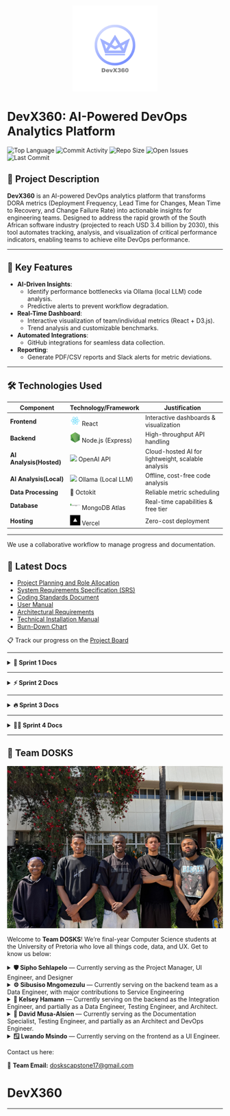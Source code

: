 <p align="center">
  <img src="Assets/DevX360.png" alt="DevX360 Logo" width="200"/>
</p>

# DevX360: AI-Powered DevOps Analytics Platform

![Top Language](https://img.shields.io/github/languages/top/COS301-SE-2025/DevX360)
![Commit Activity](https://img.shields.io/github/commit-activity/m/COS301-SE-2025/DevX360)
![Repo Size](https://img.shields.io/github/repo-size/COS301-SE-2025/DevX360)
![Open Issues](https://img.shields.io/github/issues/COS301-SE-2025/DevX360)
![Last Commit](https://img.shields.io/github/last-commit/COS301-SE-2025/DevX360)


## 🚀 Project Description

**DevX360** is an AI-powered DevOps analytics platform that transforms DORA metrics (Deployment Frequency, Lead Time for Changes, Mean Time to Recovery, and Change Failure Rate) into actionable insights for engineering teams. Designed to address the rapid growth of the South African software industry (projected to reach USD 3.4 billion by 2030), this tool automates tracking, analysis, and visualization of critical performance indicators, enabling teams to achieve elite DevOps performance.

---





## 🔑 Key Features

- **AI-Driven Insights**:  
  - Identify performance bottlenecks via Ollama (local LLM) code analysis.
  - Predictive alerts to prevent workflow degradation.
- **Real-Time Dashboard**:  
  - Interactive visualization of team/individual metrics (React + D3.js).
  - Trend analysis and customizable benchmarks.
- **Automated Integrations**:  
  - GitHub integrations for seamless data collection.
- **Reporting**:  
  - Generate PDF/CSV reports and Slack alerts for metric deviations.

---

## 🛠 Technologies Used

| Component           | Technology/Framework                                                                                   | Justification                          |
|---------------------|--------------------------------------------------------------------------------------------------------|----------------------------------------|
| **Frontend**        | <img src="https://raw.githubusercontent.com/github/explore/main/topics/react/react.png" width="24"/> React      | Interactive dashboards & visualization |
| **Backend**         | <img src="https://raw.githubusercontent.com/github/explore/main/topics/nodejs/nodejs.png" width="24"/> Node.js (Express) | High-throughput API handling           |
| **AI Analysis(Hosted)**     | <img src="https://encrypted-tbn0.gstatic.com/images?q=tbn:ANd9GcTpENkKrmMEnTEVg4hNLhje-ulIiVCpWRITxA&s" width="24"/> OpenAI API | Cloud-hosted AI for lightweight, scalable analysis |
| **AI Analysis(Local)**     | <img src="https://miro.medium.com/v2/resize:fit:1100/format:webp/1*UnUo_KuVO3gVcrwPqiAzAg.png" width="24"/> Ollama (Local LLM) | Offline, cost-free code analysis       |
| **Data Processing** | 🐙 Octokit                                                                                              | Reliable metric scheduling             |
| **Database**        | <img src="https://raw.githubusercontent.com/github/explore/main/topics/mongodb/mongodb.png" width="24"/> MongoDB Atlas     | Real-time capabilities & free tier     |
| **Hosting**         | <img src="https://raw.githubusercontent.com/github/explore/main/topics/vercel/vercel.png" width="24"/> Vercel                  | Zero-cost deployment                   |



---

We use a collaborative workflow to manage progress and documentation.

## 📄 Latest Docs
- [Project Planning and Role Allocation](https://github.com/COS301-SE-2025/DevX360/blob/main/Documentation%20V4/Project%20Planning%20and%20Role%20Allocation%20V5.pdf)
- [System Requirements Specification (SRS)]()  
- [Coding Standards Document](https://github.com/COS301-SE-2025/DevX360/blob/main/Documentation%20V4/DevX360%20Coding%20Standards%20V3.1.pdf)  
- [User Manual](https://github.com/COS301-SE-2025/DevX360/blob/feature/frontend/README.md)  
- [Architectural Requirements]()  
- [Technical Installation Manual](https://github.com/COS301-SE-2025/DevX360/blob/feature/ai-analysis/README.md#installation)
- [Burn-Down Chart](https://github.com/COS301-SE-2025/DevX360/blob/main/Documentation%20V4/DexX360%20Burn-Down%20Chart.pdf)

📋 Track our progress on the [Project Board](https://github.com/COS301-SE-2025/DevX360/projects?query=is%3Aopen)

---

<details>
<summary><strong>🚀 Sprint 1 Docs</strong></summary>

- [System Requirements Specification (SRS)](https://github.com/COS301-SE-2025/DevX360/blob/feature/documentation/Documentation/SRS.pdf)  

</details>

---

<details>
<summary><strong>⚡ Sprint 2 Docs</strong></summary>

- [System Requirements Specification (SRS)](https://github.com/COS301-SE-2025/DevX360/blob/feature/documentation/Documentation/SRS%20V2.1.pdf)  
- [Project Planning and Role Allocation](https://github.com/COS301-SE-2025/DevX360/blob/feature/documentation/Documentation/Project%20Planning%20and%20Role%20Allocation%20V3.pdf)  
- [Coding Standards Document](https://github.com/COS301-SE-2025/DevX360/blob/feature/documentation/Documentation/DevX360%20Coding%20Standards.pdf)    
- [Architectural Requirements](https://github.com/COS301-SE-2025/DevX360/blob/feature/documentation/Documentation/Architectural%20Requirements%20V2.pdf)  

</details>

---

<details>
<summary><strong>🔥 Sprint 3 Docs</strong></summary>

- [System Requirements Specification (SRS)](https://github.com/COS301-SE-2025/DevX360/blob/main/Documentation%20V3/SRS%20V2.3.2.pdf)  
- [Project Planning and Role Allocation](https://github.com/COS301-SE-2025/DevX360/blob/main/Documentation%20V3/Project%20Planning%20and%20Role%20Allocation%20V4.pdf)  
- [Coding Standards Document](https://github.com/COS301-SE-2025/DevX360/blob/main/Documentation%20V3/DevX360%20Coding%20Standards%20V3.pdf)  
- [User Manual](https://github.com/COS301-SE-2025/DevX360/blob/feature/frontend/README.md)  
- [Architectural Requirements](https://github.com/COS301-SE-2025/DevX360/blob/main/Documentation%20V3/Architectural%20Requirements%20V4.pdf)  
- [Technical Installation Manual](https://github.com/COS301-SE-2025/DevX360/blob/feature/ai-analysis/README.md#installation)  

</details>

---

<details>
<summary><strong>👨‍🍳 Sprint 4 Docs</strong></summary>

- [Project Planning and Role Allocation](github.com/COS301-SE-2025/DevX360/blob/main/Documentation%20V4/Project%20Planning%20and%20Role%20Allocation%20V4.pdf)
- [System Requirements Specification (SRS)](https://github.com/COS301-SE-2025/DevX360/blob/main/Documentation%20V4/SRS%20V2.3.3.pdf)  
- [Coding Standards Document](https://github.com/COS301-SE-2025/DevX360/blob/main/Documentation%20V4/DevX360%20Coding%20Standards%20V3.1.pdf)  
- [User Manual](https://github.com/COS301-SE-2025/DevX360/blob/feature/frontend/README.md)  
- [Architectural Requirements](https://github.com/COS301-SE-2025/DevX360/blob/main/Documentation%20V4/Architectural%20Requirements%20V4.2.pdf)  
- [Technical Installation Manual](https://github.com/COS301-SE-2025/DevX360/blob/feature/ai-analysis/README.md#installation)
- [Burn-Down Chart](https://github.com/COS301-SE-2025/DevX360/blob/main/Documentation%20V4/DexX360%20Burn-Down%20Chart.pdf)

</details>

---






## 👥 Team DOSKS

<p align="center">
  <img src="Assets/DevX360 Team.jpg" alt="DevX360 Team" width="600"/>
</p>

Welcome to **Team DOSKS**! We’re final-year Computer Science students at the University of Pretoria who love all things code, data, and UX. Get to know us below:

<details>
<summary><strong>🛡️ Sipho Sehlapelo</strong> — Currently serving as the Project Manager, UI Engineer, and Designer</summary>

<div>

- **Key Skills:** React · Full-Stack Development  
- **About Me:**  
  > “I’m in my final year studying Computer Science at UP. I’m driven by solving real-world problems with code—whether it’s building a full-stack web app in JavaScript or exploring data pipelines in Python. I love finding creative ways to bridge theory with hands-on projects.”

Find me on:

[![LinkedIn – Sipho Sehlapelo](https://img.shields.io/badge/LinkedIn-blue?logo=linkedin&label=Sipho%20Sehlapelo)](https://www.linkedin.com/in/sipho-sehlapelo-769155356)

</div>
</details>

<details>
<summary><strong>⚙️ Sibusiso Mngomezulu</strong> — Currently serving on the backend team as a Data Engineer, with major contributions to Service
Engineering</summary>

<div>

- **Key Skills:** JavaScript · Node.js · API Development  
- **About Me:**  
  > “As a final-year UP CS student, I’m passionate about designing robust backend systems. I enjoy writing clean Node.js APIs, optimizing data flows in Python, and ensuring that every service scales efficiently. I’m always curious about new patterns in distributed computing and I enjoy tinkering with open-source projects.”


Find me here:

[![LinkedIn – Sibusiso Mngomezulu](https://img.shields.io/badge/LinkedIn-blue?logo=linkedin&label=Sibusiso%20Mngomezulu)](https://www.linkedin.com/in/sibusiso-mngomezulu-)

</div>
</details>

<details>
<summary><strong>🔗 Kelsey Hamann</strong> — Currently serving on the backend as the Integration Engineer, and partially as a Data
Engineer, Testing Engineer, and Architect.
</summary>

<div>

- **Key Skills:** JavaScript · Distributed Systems  
- **About Me:**  
  > “I’m wrapping up my CS degree at UP this year, with a deep interest in distributed systems and Python scripting. I find joy in breaking down complex architectures into maintainable modules and exploring container orchestration.”


Contact me here:

[![LinkedIn – Kelsey Hamann](https://img.shields.io/badge/LinkedIn-blue?logo=linkedin&label=Kelsey%20Hamann)](https://www.linkedin.com/in/kelsey-d-hamann)

</div>
</details>

<details>
<summary><strong>🎨 David Musa-Alsien</strong> — Currently serving as the Documentation Specialist, Testing Engineer, and partially as an
Architect and DevOps Engineer.
</summary>

<div>

- **Key Skills:** React · UI/UX Design  
- **About Me:**  
  > “In my final year at UP, I focus on crafting intuitive user experiences. I’m passionate about accessibility and love turning data into interactive visual stories. I enjoy seeing how I can apply the coding concepts I learn in everyday life and using my skills to benefit those around me as well as myself.”

Contact me here:

[![LinkedIn – David Musa-Alsien](https://img.shields.io/badge/LinkedIn-blue?logo=linkedin&label=David%20Musa-Alsien)](https://www.linkedin.com/in/d-m-a-381700356)

</div>
</details>

<details>
<summary><strong>🪟 Lwando Msindo</strong> — Currently serving on the frontend as a UI Engineer.
</summary>

<div>

- **Key Skills:** REST APIs · React
- **About Me:**  
  > “As a final-year Computer Science student at UP, I am passionate about how software works at its core. I enjoy shaping the logic that drives applications and designing abstractions that simplify complexity, now extending that mindset into UI/UX design.”

Contact me here:

[![LinkedIn – Lwando](https://img.shields.io/badge/LinkedIn-blue?logo=linkedin&label=Lwando%20Msindo)](https://www.linkedin.com/in/lwando-msindo-0220722b5/)

</div>
</details>

Contact us here:

📧 **Team Email:** doskscapstone17@gmail.com


# DevX360


---
